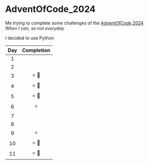 # AdventOfCode_2024
Me trying to complete some challenges of the [AdventOfCode 2024](https://adventofcode.com) \
*When I can, so not everyday* 

I decided to use Python

| Day | Completion |
| :-: | :-: |
| 1 | |
| 2 | |
| 3 | ⭐ 🌟 |
| 4 | ⭐ 🌟 |
| 5 | ⭐ 🌟 |
| 6 | ⭐ |
| 7 | |
| 8 | |
| 9 | ⭐ |
| 10 | ⭐ 🌟 |
| 11 | ⭐ 🌟 |
